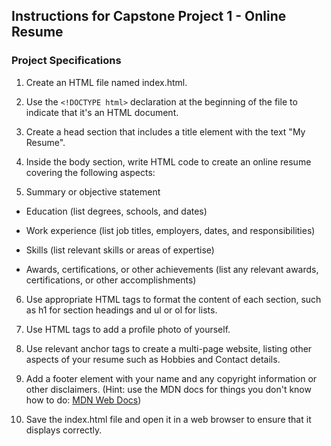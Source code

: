 ## Instructions for Capstone Project 1 - Online Resume

### **Project Specifications**

1. Create an HTML file named index.html.

2. Use the `<!DOCTYPE html>` declaration at the beginning of the file to indicate that it's an HTML document.

3. Create a head section that includes a title element with the text "My Resume".

4. Inside the body section, write HTML code to create an online resume covering the following aspects:

5. Summary or objective statement

- Education (list degrees, schools, and dates)

- Work experience (list job titles, employers, dates, and responsibilities)

- Skills (list relevant skills or areas of expertise)

- Awards, certifications, or other achievements (list any relevant awards, certifications, or other accomplishments)

6. Use appropriate HTML tags to format the content of each section, such as h1 for section headings and ul or ol for lists.

7. Use HTML tags to add a profile photo of yourself.

8. Use relevant anchor tags to create a multi-page website, listing other aspects of your resume such as Hobbies and Contact details.

9. Add a footer element with your name and any copyright information or other disclaimers. (Hint: use the MDN docs for things you don't know how to do: [MDN Web Docs](https://developer.mozilla.org/en-US/docs/Web/HTML/Element/footer)) 
10. Save the index.html file and open it in a web browser to ensure that it displays correctly.


